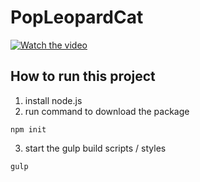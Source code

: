 # PopLeopardCat

[![Watch the video](https://img.youtube.com/vi/8w-_W-S_wGQ/0.jpg)](https://youtu.be/8w-_W-S_wGQ)



## How to run this project 
1. install node.js
2. run command to download the package
```
npm init

```
3. start the gulp build scripts / styles
```
gulp
```